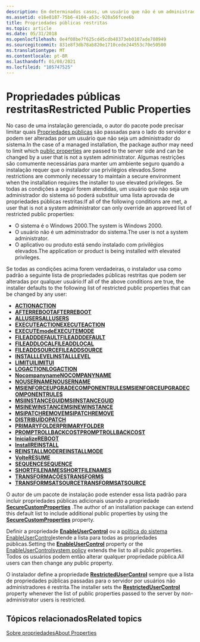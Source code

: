 ```yaml
---
description: Em determinados casos, um usuário que não é um administrador do sistema só pode substituir uma lista aprovada de propriedades públicas Windows Installerdas restritas.
ms.assetid: e16e8187-75b6-4104-a53c-928a56fcee6b
title: Propriedades públicas restritas
ms.topic: article
ms.date: 05/31/2018
ms.openlocfilehash: 0e4f08be7f625cd45cdb48373eb0107ade708949
ms.sourcegitcommit: 831e8f3db78ab820e1710cede244553c70e50500
ms.translationtype: MT
ms.contentlocale: pt-BR
ms.lasthandoff: 01/08/2021
ms.locfileid: "105747525"
---
```

# <a name="restricted-public-properties"></a><span data-ttu-id="e70fe-103">Propriedades públicas restritas</span><span class="sxs-lookup"><span data-stu-id="e70fe-103">Restricted Public Properties</span></span>

<span data-ttu-id="e70fe-104">No caso de uma instalação gerenciada, o autor do pacote pode precisar limitar quais [Propriedades públicas](public-properties.md) são passadas para o lado do servidor e podem ser alteradas por um usuário que não seja um administrador do sistema.</span><span class="sxs-lookup"><span data-stu-id="e70fe-104">In the case of a managed installation, the package author may need to limit which [public properties](public-properties.md) are passed to the server side and can be changed by a user that is not a system administrator.</span></span> <span data-ttu-id="e70fe-105">Algumas restrições são comumente necessárias para manter um ambiente seguro quando a instalação requer que o instalador use privilégios elevados.</span><span class="sxs-lookup"><span data-stu-id="e70fe-105">Some restrictions are commonly necessary to maintain a secure environment when the installation requires the installer to use elevated privileges.</span></span> <span data-ttu-id="e70fe-106">Se todas as condições a seguir forem atendidas, um usuário que não seja um administrador do sistema só poderá substituir uma lista aprovada de propriedades públicas restritas:</span><span class="sxs-lookup"><span data-stu-id="e70fe-106">If all of the following conditions are met, a user that is not a system administrator can only override an approved list of restricted public properties:</span></span>

-   <span data-ttu-id="e70fe-107">O sistema é o Windows 2000.</span><span class="sxs-lookup"><span data-stu-id="e70fe-107">The system is Windows 2000.</span></span>
-   <span data-ttu-id="e70fe-108">O usuário não é um administrador do sistema.</span><span class="sxs-lookup"><span data-stu-id="e70fe-108">The user is not a system administrator.</span></span>
-   <span data-ttu-id="e70fe-109">O aplicativo ou produto está sendo instalado com privilégios elevados.</span><span class="sxs-lookup"><span data-stu-id="e70fe-109">The application or product is being installed with elevated privileges.</span></span>

<span data-ttu-id="e70fe-110">Se todas as condições acima forem verdadeiras, o instalador usa como padrão a seguinte lista de propriedades públicas restritas que podem ser alteradas por qualquer usuário:</span><span class="sxs-lookup"><span data-stu-id="e70fe-110">If all of the above conditions are true, the installer defaults to the following list of restricted public properties that can be changed by any user:</span></span>

-   [<span data-ttu-id="e70fe-111">**ACTION**</span><span class="sxs-lookup"><span data-stu-id="e70fe-111">**ACTION**</span></span>](action.md)
-   [<span data-ttu-id="e70fe-112">**AFTERREBOOT**</span><span class="sxs-lookup"><span data-stu-id="e70fe-112">**AFTERREBOOT**</span></span>](afterreboot.md)
-   [<span data-ttu-id="e70fe-113">**ALLUSERS**</span><span class="sxs-lookup"><span data-stu-id="e70fe-113">**ALLUSERS**</span></span>](allusers.md)
-   [<span data-ttu-id="e70fe-114">**EXECUTEACTION**</span><span class="sxs-lookup"><span data-stu-id="e70fe-114">**EXECUTEACTION**</span></span>](executeaction.md)
-   [<span data-ttu-id="e70fe-115">**EXECUTEmode**</span><span class="sxs-lookup"><span data-stu-id="e70fe-115">**EXECUTEMODE**</span></span>](executemode.md)
-   [<span data-ttu-id="e70fe-116">**FILEADDDEFAULT**</span><span class="sxs-lookup"><span data-stu-id="e70fe-116">**FILEADDDEFAULT**</span></span>](fileadddefault.md)
-   [<span data-ttu-id="e70fe-117">**FILEADDLOCAL**</span><span class="sxs-lookup"><span data-stu-id="e70fe-117">**FILEADDLOCAL**</span></span>](fileaddlocal.md)
-   [<span data-ttu-id="e70fe-118">**FILEADDSOURCE**</span><span class="sxs-lookup"><span data-stu-id="e70fe-118">**FILEADDSOURCE**</span></span>](fileaddsource.md)
-   [<span data-ttu-id="e70fe-119">**INSTALLLEVEL**</span><span class="sxs-lookup"><span data-stu-id="e70fe-119">**INSTALLLEVEL**</span></span>](installlevel.md)
-   [<span data-ttu-id="e70fe-120">**LIMITUI**</span><span class="sxs-lookup"><span data-stu-id="e70fe-120">**LIMITUI**</span></span>](limitui.md)
-   [<span data-ttu-id="e70fe-121">**LOGACTION**</span><span class="sxs-lookup"><span data-stu-id="e70fe-121">**LOGACTION**</span></span>](logaction.md)
-   [<span data-ttu-id="e70fe-122">**Nocompanyname**</span><span class="sxs-lookup"><span data-stu-id="e70fe-122">**NOCOMPANYNAME**</span></span>](nocompanyname.md)
-   [<span data-ttu-id="e70fe-123">**NOUSERNAME**</span><span class="sxs-lookup"><span data-stu-id="e70fe-123">**NOUSERNAME**</span></span>](nousername.md)
-   [<span data-ttu-id="e70fe-124">**MSIENFORCEUPGRADECOMPONENTRULES**</span><span class="sxs-lookup"><span data-stu-id="e70fe-124">**MSIENFORCEUPGRADECOMPONENTRULES**</span></span>](msienforceupgradecomponentrules.md)
-   [<span data-ttu-id="e70fe-125">**MSIINSTANCEGUID**</span><span class="sxs-lookup"><span data-stu-id="e70fe-125">**MSIINSTANCEGUID**</span></span>](msiinstanceguid.md)
-   [<span data-ttu-id="e70fe-126">**MSINEWINSTANCE**</span><span class="sxs-lookup"><span data-stu-id="e70fe-126">**MSINEWINSTANCE**</span></span>](msinewinstance.md)
-   [<span data-ttu-id="e70fe-127">**MSIPATCHREMOVE**</span><span class="sxs-lookup"><span data-stu-id="e70fe-127">**MSIPATCHREMOVE**</span></span>](msipatchremove.md)
-   [<span data-ttu-id="e70fe-128">**DISTRIBUÍDO**</span><span class="sxs-lookup"><span data-stu-id="e70fe-128">**PATCH**</span></span>](patch.md)
-   [<span data-ttu-id="e70fe-129">**PRIMARYFOLDER**</span><span class="sxs-lookup"><span data-stu-id="e70fe-129">**PRIMARYFOLDER**</span></span>](primaryfolder.md)
-   [<span data-ttu-id="e70fe-130">**PROMPTROLLBACKCOST**</span><span class="sxs-lookup"><span data-stu-id="e70fe-130">**PROMPTROLLBACKCOST**</span></span>](promptrollbackcost.md)
-   [<span data-ttu-id="e70fe-131">**Inicialize**</span><span class="sxs-lookup"><span data-stu-id="e70fe-131">**REBOOT**</span></span>](reboot.md)
-   [<span data-ttu-id="e70fe-132">**Install**</span><span class="sxs-lookup"><span data-stu-id="e70fe-132">**REINSTALL**</span></span>](reinstall.md)
-   [<span data-ttu-id="e70fe-133">**REINSTALLMODE**</span><span class="sxs-lookup"><span data-stu-id="e70fe-133">**REINSTALLMODE**</span></span>](reinstallmode.md)
-   [<span data-ttu-id="e70fe-134">**Volte**</span><span class="sxs-lookup"><span data-stu-id="e70fe-134">**RESUME**</span></span>](resume.md)
-   [<span data-ttu-id="e70fe-135">**SEQUENCE**</span><span class="sxs-lookup"><span data-stu-id="e70fe-135">**SEQUENCE**</span></span>](sequence.md)
-   [<span data-ttu-id="e70fe-136">**SHORTFILENAMES**</span><span class="sxs-lookup"><span data-stu-id="e70fe-136">**SHORTFILENAMES**</span></span>](shortfilenames.md)
-   [<span data-ttu-id="e70fe-137">**TRANSFORMAÇÕES**</span><span class="sxs-lookup"><span data-stu-id="e70fe-137">**TRANSFORMS**</span></span>](transforms.md)
-   [<span data-ttu-id="e70fe-138">**TRANSFORMSATSOURCE**</span><span class="sxs-lookup"><span data-stu-id="e70fe-138">**TRANSFORMSATSOURCE**</span></span>](transformsatsource.md)

<span data-ttu-id="e70fe-139">O autor de um pacote de instalação pode estender essa lista padrão para incluir propriedades públicas adicionais usando a propriedade [**SecureCustomProperties**](securecustomproperties.md) .</span><span class="sxs-lookup"><span data-stu-id="e70fe-139">The author of an installation package can extend this default list to include additional public properties by using the [**SecureCustomProperties**](securecustomproperties.md) property.</span></span>

<span data-ttu-id="e70fe-140">Definir a propriedade [**EnableUserControl**](-enableusercontrol.md) ou a [política do sistema](system-policy.md) [EnableUserControl](enableusercontrol.md)estende a lista para todas as propriedades públicas.</span><span class="sxs-lookup"><span data-stu-id="e70fe-140">Setting the [**EnableUserControl**](-enableusercontrol.md) property or the [EnableUserControl](enableusercontrol.md)[system policy](system-policy.md) extends the list to all public properties.</span></span> <span data-ttu-id="e70fe-141">Todos os usuários podem então alterar qualquer propriedade pública.</span><span class="sxs-lookup"><span data-stu-id="e70fe-141">All users can then change any public property.</span></span>

<span data-ttu-id="e70fe-142">O instalador define a propriedade [**RestrictedUserControl**](restrictedusercontrol.md) sempre que a lista de propriedades públicas passadas para o servidor por usuários não administradores é restrita.</span><span class="sxs-lookup"><span data-stu-id="e70fe-142">The installer sets the [**RestrictedUserControl**](restrictedusercontrol.md) property whenever the list of public properties passed to the server by non-administrator users is restricted.</span></span>

## <a name="related-topics"></a><span data-ttu-id="e70fe-143">Tópicos relacionados</span><span class="sxs-lookup"><span data-stu-id="e70fe-143">Related topics</span></span>

<dl> <dt>

[<span data-ttu-id="e70fe-144">Sobre propriedades</span><span class="sxs-lookup"><span data-stu-id="e70fe-144">About Properties</span></span>](about-properties.md)
</dt> </dl>

 

 



